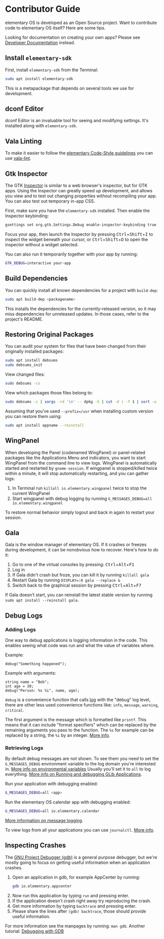 # Contributor Guide

elementary OS is developed as an Open Source project. Want to contribute code to elementary OS itself? Here are some tips.

Looking for documentation on creating your own apps? Please see [Developer Documentation](https://docs.elementary.io/develop/) instead.

## Install `elementary-sdk`

First, install `elementary-sdk` from the Terminal:

```bash
sudo apt install elementary-sdk
```

This is a metapackage that depends on several tools we use for development.

## dconf Editor

dconf Editor is an invaluable tool for seeing and modifying settings. It's installed along with `elementary-sdk`.

## Vala Linting

To make it easier to follow the [elementary Code-Style guidelines](https://elementary.io/docs/code/reference#code-style) you can use [vala-lint](https://github.com/elementary/vala-lint).

## Gtk Inspector

The GTK [Inspector](https://wiki.gnome.org/Projects/GTK+/Inspector) is similar to a web browser's inspector, but for GTK apps. Using the Inspector can greatly speed up development, and allows you view and to test out changing properties without recompiling your app. You can also test out temporary in-app CSS.

First, make sure you have the `elementary-sdk` installed. Then enable the Inspector keybinding:

```bash
gsettings set org.gtk.Settings.Debug enable-inspector-keybinding true
```

Focus your app, then launch the Inspector by pressing <kbd>Ctrl</kbd>+<kbd>Shift</kbd>+<kbd>I</kbd> to inspect the widget beneath your cursor, or <kbd>Ctrl</kbd>+<kbd>Shift</kbd>+<kbd>D</kbd> to open the inspector without a widget selected.

You can also run it temporarily together with your app by running:

```bash
GTK_DEBUG=interactive your-app
```

## Build Dependencies

You can quickly install all known dependencies for a project with `build-dep`:

```bash
sudo apt build-dep <packagename>
```

This installs the dependencies for the currently-released version, so it may miss dependencies for unreleased updates. In those cases, refer to the project's README.

## Restoring Original Packages

You can audit your system for files that have been changed from their originally installed packages:

```bash
sudo apt install debsums
sudo debsums_init
```

View changed files:

```bash
sudo debsums -cs
```

View which packages those files belong to:

```bash
sudo debsums -c | xargs -rd '\n' -- dpkg -S | cut -d : -f 1 | sort -u
```

Assuming that you've used `--prefix=/usr` when installing custom version you can restore them using:

```bash
sudo apt install appname --reinstall
```

## WingPanel

When developing the Panel (codenamed WingPanel) or panel-related packages like the Applications Menu and indicators, you want to start WingPanel from the command line to view logs. WingPanel is automatically started and restarted by `gnome-session`. If wingpanel is stopped/killed twice within a minute, it will stop automatically restarting, and you can gather logs:

1. In Terminal run `killall io.elementary.wingpanel` twice to stop the current WingPanel
2. Start wingpanel with debug logging by running `G_MESSAGES_DEBUG=all io.elementary.wingpanel`

To restore normal behavior simply logout and back in again to restart your session.

## Gala

Gala is the window manager of elementary OS. If it crashes or freezes during development, it can be nonobvious how to recover. Here's how to do it:

1. Go to one of the virtual consoles by pressing: <kbd>Ctrl</kbd>+<kbd>Alt</kbd>+<kbd>F1</kbd>
2. Log in
3. If Gala didn't crash but froze, you can kill it by running `killall gala`
4. Restart Gala by running `DISPLAY=:0 gala --replace &`
5. Switch back to the graphical session by pressing <kbd>Ctrl</kbd>+<kbd>Alt</kbd>+<kbd>F7</kbd>

If Gala doesn't start, you can reinstall the latest stable version by running `sudo apt install --reinstall gala`.

## Debug Logs

### Adding Logs

One way to debug applications is logging information in the code. This enables seeing what code was run and what the value of variables where.

Example:

```
debug("Something happened");
```

Example with arguments:

```
string name = "Bob";
int age = 30;
debug("Person: %s %i", name, age);
```

`debug` is a convenience function that calls [log](https://valadoc.org/glib-2.0/GLib.log.html) with the "debug" log level, there are other less used convenience functions like: `info`, `message`, `warning`, `critical`.

The first argument is the message which is formatted like `printf`. This means that it can include "format specifiers" which can be replaced by the remaining arguments you pass to the function. The `%s` for example can be replaced by a string, the `%i` by an integer. [More info](http://www.cplusplus.com/reference/cstdio/printf/).

### Retrieving Logs

By default debug messages are not shown. To see them you need to set the `G_MESSAGES_DEBUG` environment variable to the log domain you're interested in.
[More info on environmental variables](https://www.digitalocean.com/community/tutorials/how-to-read-and-set-environmental-and-shell-variables-on-a-linux-vps)
Usually you'll set it to `all` to log everything. [More info on Running and debugging GLib Applications](https://developer.gnome.org/glib/stable/glib-running.html).

Run your application with debugging enabled:

```bash
G_MESSAGES_DEBUG=all <app>
```

Run the elementary OS calendar app with debugging enabled:

```bash
G_MESSAGES_DEBUG=all io.elementary.calendar
```

[More information on message logging](https://developer.gnome.org/glib/stable/glib-Message-Logging.html#g-log).

To view logs from all your applications you can use `journalctl`. [More info](https://www.digitalocean.com/community/tutorials/how-to-use-journalctl-to-view-and-manipulate-systemd-logs).

## Inspecting Crashes

The [GNU Project Debugger (gdb)](https://www.gnu.org/software/gdb/) is a general purpose debugger, but we're mostly going to focus on getting useful information when an application crashes.
1. Open an application in gdb, for example AppCenter by running:
   ```bash
   gdb io.elementary.appcenter
   ```
2. Now run this application by typing `run` and pressing enter.
3. If the application doesn't crash right away try reproducing the crash.
4. Get more information by typing `backtrace` and pressing enter.
5. Please share the lines after `(gdb) backtrace`, those should provide useful information.

For more information see the manpages by running: `man gdb`.
Another tutorial: [Debugging with GDB](https://betterexplained.com/articles/debugging-with-gdb/)
